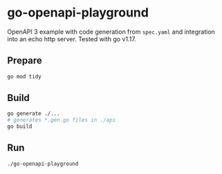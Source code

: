 # go-openapi-playground

OpenAPI 3 example with code generation from `spec.yaml` and integration into an echo http server. Tested with go v1.17.

## Prepare

```bash
go mod tidy
```

## Build

```bash
go generate ./...
# generates *.gen.go files in ./api
go build
```

## Run

```bash
./go-openapi-playground
```
